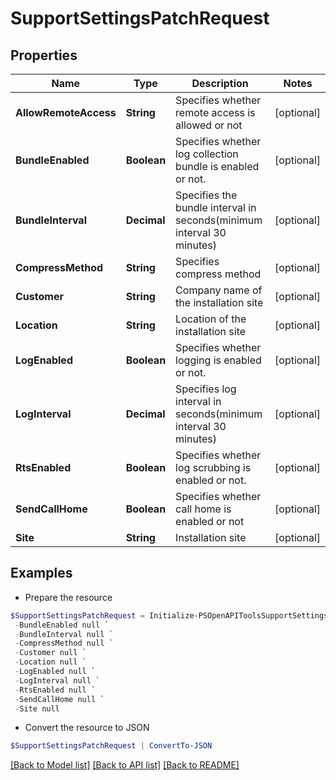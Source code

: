# SupportSettingsPatchRequest
## Properties

Name | Type | Description | Notes
------------ | ------------- | ------------- | -------------
**AllowRemoteAccess** | **String** | Specifies whether remote access is allowed or not | [optional] 
**BundleEnabled** | **Boolean** | Specifies whether log collection bundle is enabled or not. | [optional] 
**BundleInterval** | **Decimal** | Specifies the bundle interval in seconds(minimum interval 30 minutes) | [optional] 
**CompressMethod** | **String** | Specifies compress method | [optional] 
**Customer** | **String** | Company name of the installation site | [optional] 
**Location** | **String** | Location of the installation site | [optional] 
**LogEnabled** | **Boolean** | Specifies whether logging  is enabled or not. | [optional] 
**LogInterval** | **Decimal** | Specifies log interval in seconds(minimum interval 30 minutes) | [optional] 
**RtsEnabled** | **Boolean** | Specifies whether log scrubbing is enabled or not. | [optional] 
**SendCallHome** | **Boolean** | Specifies whether call home is enabled or not | [optional] 
**Site** | **String** | Installation site | [optional] 

## Examples

- Prepare the resource
```powershell
$SupportSettingsPatchRequest = Initialize-PSOpenAPIToolsSupportSettingsPatchRequest  -AllowRemoteAccess null `
 -BundleEnabled null `
 -BundleInterval null `
 -CompressMethod null `
 -Customer null `
 -Location null `
 -LogEnabled null `
 -LogInterval null `
 -RtsEnabled null `
 -SendCallHome null `
 -Site null
```

- Convert the resource to JSON
```powershell
$SupportSettingsPatchRequest | ConvertTo-JSON
```

[[Back to Model list]](../README.md#documentation-for-models) [[Back to API list]](../README.md#documentation-for-api-endpoints) [[Back to README]](../README.md)

